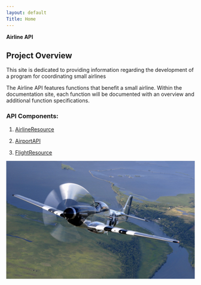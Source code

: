 ```yaml
---
layout: default
Title: Home
---
```


**Airline API**

## Project Overview
		 
This site is dedicated to providing information regarding the development of a program for coordinating small airlines 

The Airline API features functions that benefit a small airline. Within the documentation site, each function will be documented with an overview and additional function specifications.

### API Components: 
	
1.	[AirlineResource]({{}}/airlineresource/)
	
2.	[AirportAPI](/AirportAPI.md)

3.	[FlightResource](/FlightResource)



 ![](docs/old_vintage_airplane_hd_wallpaper.jpg)
